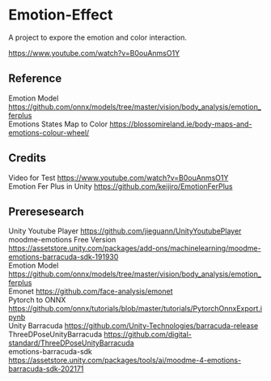 # Emotion-Effect
A project to expore the emotion and color interaction. 

https://www.youtube.com/watch?v=B0ouAnmsO1Y

## Reference
Emotion Model https://github.com/onnx/models/tree/master/vision/body_analysis/emotion_ferplus \
Emotions States Map to Color https://blossomireland.ie/body-maps-and-emotions-colour-wheel/ 


## Credits
Video for Test https://www.youtube.com/watch?v=B0ouAnmsO1Y \
Emotion Fer Plus in Unity https://github.com/keijiro/EmotionFerPlus



## Preresesearch
Unity Youtube Player https://github.com/jieguann/UnityYoutubePlayer \
moodme-emotions Free Version https://assetstore.unity.com/packages/add-ons/machinelearning/moodme-emotions-barracuda-sdk-191930 \
Emotion Model https://github.com/onnx/models/tree/master/vision/body_analysis/emotion_ferplus \
Emonet https://github.com/face-analysis/emonet \
Pytorch to ONNX https://github.com/onnx/tutorials/blob/master/tutorials/PytorchOnnxExport.ipynb \
Unity Barracuda https://github.com/Unity-Technologies/barracuda-release \
ThreeDPoseUnityBarracuda https://github.com/digital-standard/ThreeDPoseUnityBarracuda \
emotions-barracuda-sdk https://assetstore.unity.com/packages/tools/ai/moodme-4-emotions-barracuda-sdk-202171
